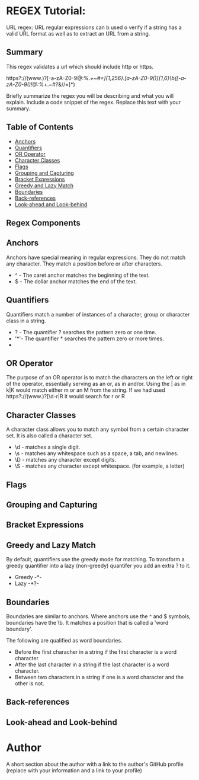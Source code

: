 # REGEX Tutorial: 

 URL regex: URL regular expressions can b used o verify if a string has a valid URL format as well as to extract an URL from a string.



## Summary
This regex validates a url which should include http or https.

https?:\/\/(www\.)?[-a-zA-Z0-9@:%._\+~#=]{1,256}\.[a-zA-Z0-9()]{1,6}\b([-a-zA-Z0-9()!@:%_\+.~#?&\/\/=]*)


Briefly summarize the regex you will be describing and what you will explain. Include a code snippet of the regex. Replace this text with your summary.

## Table of Contents

- [Anchors](#anchors)
- [Quantifiers](#quantifiers)
- [OR Operator](#or-operator)
- [Character Classes](#character-classes)
- [Flags](#flags)
- [Grouping and Capturing](#grouping-and-capturing)
- [Bracket Expressions](#bracket-expressions)
- [Greedy and Lazy Match](#greedy-and-lazy-match)
- [Boundaries](#boundaries)
- [Back-references](#back-references)
- [Look-ahead and Look-behind](#look-ahead-and-look-behind)

## Regex Components

## Anchors

Anchors have special meaning in regular expressions.  They do not match any character.  They match a position before or after characters.

- ^ - The caret anchor matches the beginning of the text.
- $ - The dollar anchor matches the end of the text.

## Quantifiers

Quantifiers match a number of instances of a character, group or character class in a string.

- ? - The quantifier ? searches the pattern zero or one time.  
- '*'- The quantifier * searches the pattern zero or more times.
-

## OR Operator

The purpose of an OR operator is to match the characters on the left or right of the operator, essentially serving as an or, as in and/or. Using the | as in k|K would match either m or an M from the string. 
If we had used https?:\/\/(www\.)?[\d-r|R it would search for r or R

## Character Classes

A character class allows you to match any symbol from a certain character set.  It is also called a character set.

- \d - matches a single digit.
- \s - matches any whitespace such as a space, a tab, and newlines.
- \D - matches any character except digits.
- \S - matches any character except whitespace. (for example, a letter)

## Flags



## Grouping and Capturing

## Bracket Expressions

## Greedy and Lazy Match

By default, quantifiers use the greedy mode for matching.  To transform a greedy quantifier into a lazy (non-greedy) quantifer you add an extra ? to it.

- Greedy -*-
- Lazy -*?-

## Boundaries

Boundaries are similar to anchors.  Where anchors use the ^ and $ symbols, boundaries have the \b.  It matches a position that is called a 'word boundary'.

The following are qualified as word boundaries.
- Before the first characher in a string if the first character is a word character
- After the last character in a string if the last character is a word character.
- Between two characters in a string if one is a word character and the other is not.

## Back-references

## Look-ahead and Look-behind

# Author

A short section about the author with a link to the author's GitHub profile (replace with your information and a link to your profile)

